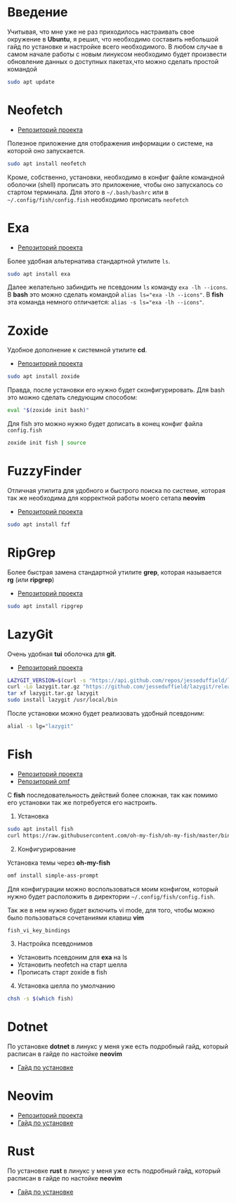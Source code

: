 # Введение

Учитывая, что мне уже не раз приходилось настраивать свое окружение в **Ubuntu**, я решил, что необходимо составить небольшой гайд по установке и настройке всего необходимого.
В любом случае в самом начале работы с новым линуксом необходимо будет произвести обновление данных о доступных пакетах,что можно сделать простой командой

```bash
sudo apt update
```

# Neofetch

- [Репозиторий проекта](https://github.com/dylanaraps/neofetch)

Полезное приложение для отображения информации о системе, на которой оно запускается.

```bash
sudo apt install neofetch
```

Кроме, собственно, установки, необходимо в конфиг файле командной оболочки (shell) прописать это приложение, чтобы оно запускалось со стартом терминала.
Для этого в `~/.bash/bashrc` или в `~/.config/fish/config.fish` необходимо прописать `neofetch`

# Exa

- [Репозиторий проекта](https://github.com/ogham/exa)

Более удобная альтернатива стандартной утилите `ls`.

```bash
sudo apt install exa
```

Далее желательно забиндить не псевдоним `ls` команду `exa -lh --icons`.
В **bash** это можно сделать командой `alias ls="exa -lh --icons"`.
В **fish** эта команда немного отличается: `alias -s ls="exa -lh --icons"`.

# Zoxide

Удобное дополнение к системной утилите **cd**.

- [Репозиторий проекта](https://github.com/ajeetdsouza/zoxide)

```bash
sudo apt install zoxide
```

Правда, после установки его нужно будет сконфигурировать.
Для bash это можно сделать следующим способом:
```bash
eval "$(zoxide init bash)"
```
Для fish это можно нужно будет дописать в конец конфиг файла `config.fish`
```bash
zoxide init fish | source
```

# FuzzyFinder

Отличная утилита для удобного и быстрого поиска по системе, которая так же необходима для корректной работы моего сетапа **neovim**

- [Репозиторий проекта](https://github.com/junegunn/fzf)

```bash
sudo apt install fzf
```

# RipGrep

Более быстрая замена стандартной утилите **grep**, которая называется **rg** (или **ripgrep**)

- [Репозиторий проекта](https://github.com/BurntSushi/ripgrep)

```bash
sudo apt install ripgrep
```

# LazyGit

Очень удобная **tui** оболочка для **git**.

- [Репозиторий проекта](https://github.com/jesseduffield/lazygit)

```bash
LAZYGIT_VERSION=$(curl -s "https://api.github.com/repos/jesseduffield/lazygit/releases/latest" | grep -Po '"tag_name": "v\K[^"]*')
curl -Lo lazygit.tar.gz "https://github.com/jesseduffield/lazygit/releases/latest/download/lazygit_${LAZYGIT_VERSION}_Linux_x86_64.tar.gz"
tar xf lazygit.tar.gz lazygit
sudo install lazygit /usr/local/bin
```

После установки можно будет реализовать удобный псевдоним:

```bash
alial -s lg="lazygit"
```

# Fish 

- [Репозиторий проекта](https://github.com/fish-shell/fish-shell)
- [Репозиторий omf](https://github.com/oh-my-fish/oh-my-fish)

C **fish** последовательность действий более сложная, так как помимо его установки так же потребуется его настроить.

1. Установка

```bash
sudo apt install fish
curl https://raw.githubusercontent.com/oh-my-fish/oh-my-fish/master/bin/install | fish

```

2. Конфигурирование

Установка темы через **oh-my-fish**

```bash
omf install simple-ass-prompt
```

Для конфигурации можно воспользоваться моим конфигом, который нужно будет расположить в директории `~/.config/fish/config.fish`.

Так же в нем нужно будет включить vi mode, для того, чтобы можно было пользоваться сочетаниями клавиш **vim**

```bash
fish_vi_key_bindings
```

3. Настройка псевдонимов

- Установить псевдоним для **exa** на ls
- Установить neofetch на старт шелла
- Прописать старт zoxide в fish

4. Установка шелла по умолчанию

```bash
chsh -s $(which fish)
```


# Dotnet

По установке **dotnet** в линукс у меня уже есть подробный гайд, который расписан в гайде по настойке **neovim**

- [Гайд по установке](https://github.com/Mefioculus/guides/blob/master/setting-up-nvim.md)

# Neovim

- [Репозиторий проекта](https://github.com/neovim/neovim)
- [Гайд по установке](https://github.com/Mefioculus/guides/blob/master/setting-up-nvim.md)

# Rust

По установке **rust** в линукс у меня уже есть подробный гайд, который расписан в гайде по настойке **neovim**

- [Гайд по установке](https://github.com/Mefioculus/guides/blob/master/setting-up-nvim.md)


